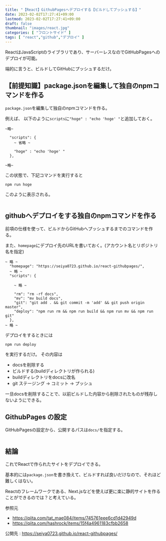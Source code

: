 ```yaml
---
title: "【React】GithubPagesへデプロイする【ビルドしてプッシュする】"
date: 2023-02-02T17:27:41+09:00
lastmod: 2023-02-02T17:27:41+09:00
draft: false
thumbnail: "images/react.jpg"
categories: [ "フロントサイド" ]
tags: [ "react","github","デプロイ" ]
---
```


ReactはJavaScriptのライブラリであり、サーバーレスなのでGitHubPagesへのデプロイが可能。

端的に言うと、ビルドしてGitHubにプッシュするだけ。

## 【前提知識】package.jsonを編集して独自のnpmコマンドを作る

`package.json`を編集して独自のnpmコマンドを作る。

例えば、 以下のように`scripts`に`"hoge" : "echo 'hoge' "`と追加しておく。

```
~略~

  "scripts": {
    ~ 省略 ~ 

    "hoge" : "echo 'hoge' "
  },  

~略~
```
この状態で、下記コマンドを実行すると

```
npm run hoge 
```

このように表示される。

<div class="img-center"><img src="/images/Screenshot from 2023-02-05 15-55-37.png" alt=""></div>


## githubへデプロイをする独自のnpmコマンドを作る

前項の仕様を使って、ビルドからGitHubへプッシュするまでのコマンドを作る。

また、`homepage`にデプロイ先のURLを書いておく。(アカウント名とリポジトリ名を指定)

```
~ 略 ~ 
  "homepage": "https://seiya0723.github.io/react-githubpages/",
  ~ 略 ~
  "scripts": {

    ~ 略 ~

    "rm": "rm -rf docs",
    "mv": "mv build docs",
    "git": "git add . && git commit -m 'add' && git push origin master",
    "deploy": "npm run rm && npm run build && npm run mv && npm run git"
  },  
~ 略 ~
```

デプロイをするときには
```
npm run deploy
```
を実行するだけ。 その内容は

- docsを削除する
- ビルドする(buildディレクトリが作られる)
- buildディレクトリをdocsに改名
- git ステージング → コミット → プッシュ

一旦docsを削除することで、以前ビルドした内容から削除されたものが残存しないようにできる。


## GithubPages の設定

GitHubPagesの設定から、公開するパスは`docs/`を指定する。

<div class="img-center"><img src="/images/Screenshot from 2023-02-05 16-03-28.png" alt=""></div>

## 結論

これでReactで作られたサイトをデプロイできる。

基本的には`package.json`を書き換えて、ビルドすれば良いだけなので、それほど難しくはない。

Reactのフレームワークである、Next.jsなどを使えば更に楽に静的サイトを作ることができるのでは？と考えている。

参照元

- https://qiita.com/tat_mae084/items/745761eee6cd1d42949d
- https://qiita.com/hashrock/items/15f4a4961183cfbb2658

公開先 : https://seiya0723.github.io/react-githubpages/

